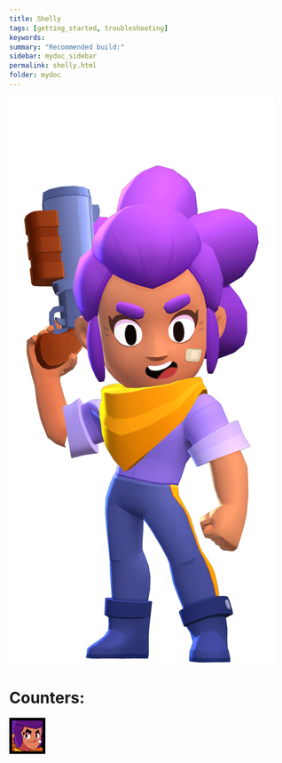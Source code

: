 ```yaml
---
title: Shelly
tags: [getting_started, troubleshooting]
keywords:
summary: "Recommended build:"
sidebar: mydoc_sidebar
permalink: shelly.html
folder: mydoc
---
```


![Shelly](/images/2D/Shelly_Pose.png)

# Counters:
![Shelly](/images/icons/shellyicon.webp)